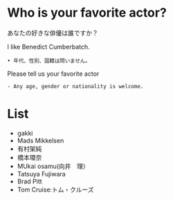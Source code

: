 # Who is your favorite actor?
あなたの好きな俳優は誰ですか？

I like Benedict Cumberbatch.

    • 年代、性別、国籍は問いません。

Please tell us your favorite actor

    - Any age, gender or nationality is welcome.

# List
- gakki
- Mads Mikkelsen
- 有村架純
- 橋本環奈  
- MUkai osamu(向井　理）
- Tatsuya Fujiwara
- Brad Pitt
- Tom Cruise:トム・クルーズ
